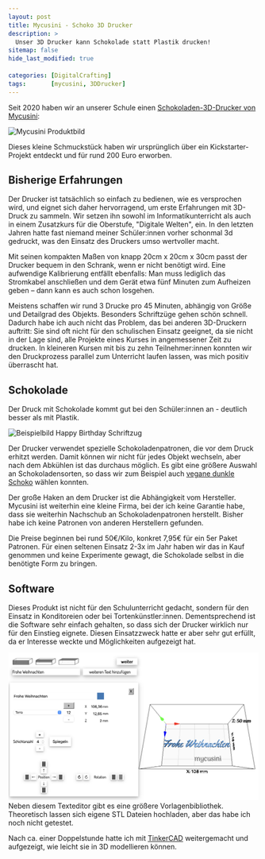 ```yaml
---
layout: post
title: Mycusini - Schoko 3D Drucker
description: >
  Unser 3D Drucker kann Schokolade statt Plastik drucken!
sitemap: false
hide_last_modified: true

categories: [DigitalCrafting]
tags:       [mycusini, 3DDrucker]
---
```


Seit 2020 haben wir an unserer Schule einen [Schokoladen-3D-Drucker von Mycusini](https://mycusini.com/pages/mycusini):

![Mycusini Produktbild](https://cdn.shopify.com/s/files/1/0535/6267/1274/files/mycusini_3D_Schokoladendrucker_inkl._uber_1.000_3D_Vorlagen_und_3D_Choco_in_gebrauchsfertigen_Refills2.jpg?v=1618994710)

Dieses kleine Schmuckstück haben wir ursprünglich über ein Kickstarter-Projekt entdeckt
und für rund 200 Euro erworben.

## Bisherige Erfahrungen
Der Drucker ist tatsächlich so einfach zu bedienen, wie es versprochen wird, und eignet
sich daher hervorragend, um erste Erfahrungen mit 3D-Druck zu sammeln.
Wir setzen ihn sowohl im Informatikunterricht als auch in einem Zusatzkurs für die Oberstufe,
"Digitale Welten", ein. In den letzten Jahren hatte fast niemand meiner Schüler:innen vorher schonmal 3d gedruckt, was den Einsatz des Druckers umso wertvoller macht.

Mit seinen kompakten Maßen von knapp 20cm x 20cm x 30cm passt der Drucker bequem in den
Schrank, wenn er nicht benötigt wird. Eine aufwendige Kalibrierung entfällt ebenfalls:
Man muss lediglich das Stromkabel anschließen und dem Gerät etwa fünf Minuten zum Aufheizen
geben – dann kann es auch schon losgehen.

Meistens schaffen wir rund 3 Drucke pro 45 Minuten, abhängig von Größe und Detailgrad des Objekts. Besonders Schriftzüge gehen schön schnell.
Dadurch habe ich auch nicht das Problem, das bei anderen 3D-Druckern auftritt: Sie sind oft nicht für den schulischen Einsatz geeignet, da sie nicht in der Lage sind, alle Projekte eines Kurses in angemessener Zeit zu drucken. In kleineren Kursen mit bis zu zehn Teilnehmer:innen
konnten wir den Druckprozess parallel zum Unterricht laufen lassen, was mich positiv überrascht hat.

## Schokolade
Der Druck mit Schokolade kommt gut bei den Schüler:innen an - deutlich besser als mit Plastik.

![Beispielbild Happy Birthday Schriftzug](https://cdn.shopify.com/s/files/1/0535/6267/1274/files/mycusini_Club_einfache_Textbotschaften_in_Schokolade_drucken-Seite001.jpg?v=1617795023)

Der Drucker verwendet spezielle Schokoladenpatronen, die vor dem Druck erhitzt werden.
Damit können wir nicht für jedes Objekt wechseln, aber nach dem Abkühlen ist das durchaus möglich.
Es gibt eine größere Auswahl an Schokoladensorten, so dass wir zum Beispiel auch [vegane dunkle Schoko](https://mycusini.com/collections/all/products/mycusini-3d-choco-dark) wählen konnten.

Der große Haken an dem Drucker ist die Abhängigkeit vom Hersteller.
Mycusini ist weiterhin eine kleine Firma, bei der ich keine Garantie habe, dass sie weiterhin Nachschub an
Schokoladenpatronen herstellt. Bisher habe ich keine Patronen von anderen Herstellern gefunden.

Die Preise beginnen bei rund 50€/Kilo, konkret 7,95€ für ein 5er Paket Patronen.
Für einen seltenen Einsatz 2-3x im Jahr haben wir das in Kauf genommen und keine Experimente gewagt,
die Schokolade selbst in die benötigte Form zu bringen.

## Software
Dieses Produkt ist nicht für den Schulunterricht gedacht, sondern für den Einsatz in Konditoreien oder bei Tortenkünstler:innen.
Dementsprechend ist die Software sehr einfach gehalten, so dass sich der Drucker wirklich nur für den Einstieg
eignete. Diesen Einsatzzweck hatte er aber sehr gut erfüllt, da er Interesse weckte und Möglichkeiten aufgezeigt hat.

![Mycusini Software](/assets/img/blog/mycusini_software.png)
Neben diesem Texteditor gibt es eine größere Vorlagenbibliothek.
Theoretisch lassen sich eigene STL Dateien hochladen, aber das habe ich noch nicht getestet.

Nach ca. einer Doppelstunde hatte ich mit [TinkerCAD](https://www.tinkercad.com) weitergemacht und aufgezeigt, wie leicht sie
in 3D modellieren können.
